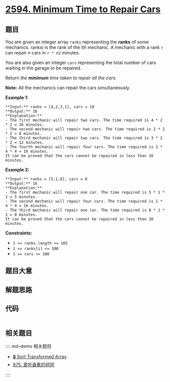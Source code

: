 # [2594. Minimum Time to Repair Cars](https://leetcode.com/problems/minimum-time-to-repair-cars)

## 题目

You are given an integer array `ranks` representing the **ranks** of some
mechanics. ranksi is the rank of the ith mechanic. A mechanic with a rank `r`
can repair n cars in `r * n2` minutes.

You are also given an integer `cars` representing the total number of cars
waiting in the garage to be repaired.

Return _the **minimum** time taken to repair all the cars._

**Note:** All the mechanics can repair the cars simultaneously.



**Example 1:**

    
    
    **Input:** ranks = [4,2,3,1], cars = 10
    **Output:** 16
    **Explanation:** 
    - The first mechanic will repair two cars. The time required is 4 * 2 * 2 = 16 minutes.
    - The second mechanic will repair two cars. The time required is 2 * 2 * 2 = 8 minutes.
    - The third mechanic will repair two cars. The time required is 3 * 2 * 2 = 12 minutes.
    - The fourth mechanic will repair four cars. The time required is 1 * 4 * 4 = 16 minutes.
    It can be proved that the cars cannot be repaired in less than 16 minutes.​​​​​
    

**Example 2:**

    
    
    **Input:** ranks = [5,1,8], cars = 6
    **Output:** 16
    **Explanation:** 
    - The first mechanic will repair one car. The time required is 5 * 1 * 1 = 5 minutes.
    - The second mechanic will repair four cars. The time required is 1 * 4 * 4 = 16 minutes.
    - The third mechanic will repair one car. The time required is 8 * 1 * 1 = 8 minutes.
    It can be proved that the cars cannot be repaired in less than 16 minutes.​​​​​
    



**Constraints:**

  * `1 <= ranks.length <= 105`
  * `1 <= ranks[i] <= 100`
  * `1 <= cars <= 106`


## 题目大意

## 解题思路

## 代码

```javascript

```

## 相关题目

:::: md-demo 相关题目
- [🔒 Sort Transformed Array](https://leetcode.com/problems/sort-transformed-array)
- [875. 爱吃香蕉的珂珂](https://leetcode.com/problems/koko-eating-bananas)

::::
